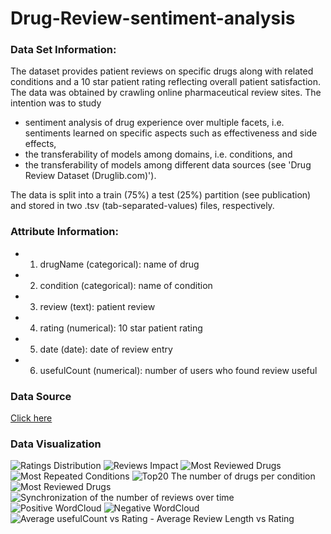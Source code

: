 # Drug-Review-sentiment-analysis

### Data Set Information:

The dataset provides patient reviews on specific drugs along with related conditions and a 10 star patient rating reflecting overall patient satisfaction. The data was obtained by crawling online pharmaceutical review sites. The intention was to study

- sentiment analysis of drug experience over multiple facets, i.e. sentiments learned on specific aspects such as effectiveness and side effects,
- the transferability of models among domains, i.e. conditions, and
- the transferability of models among different data sources (see 'Drug Review Dataset (Druglib.com)').

The data is split into a train (75%) a test (25%) partition (see publication) and stored in two .tsv (tab-separated-values) files, respectively.

### Attribute Information:

- 1. drugName (categorical): name of drug
- 2. condition (categorical): name of condition
- 3. review (text): patient review
- 4. rating (numerical): 10 star patient rating
- 5. date (date): date of review entry
- 6. usefulCount (numerical): number of users who found review useful

### Data Source
[Click here](https://archive.ics.uci.edu/ml/datasets/Drug+Review+Dataset+%28Drugs.com%29)

### Data Visualization

![Ratings Distribution](https://user-images.githubusercontent.com/104658866/215289360-b0b5534e-0ced-41a0-8799-d3427818b445.png)
![Reviews Impact](https://user-images.githubusercontent.com/104658866/215289393-784e240d-5a92-4832-bfdb-892ef5cb0e68.png)
![Most Reviewed Drugs](https://user-images.githubusercontent.com/104658866/215289398-55686c50-f1d8-42bb-b18b-1672519bca53.png)
![Most Repeated Conditions](https://user-images.githubusercontent.com/104658866/215289400-33e558d2-603e-43ce-adf7-11d7506cc308.png)
![Top20 The number of drugs per condition](https://user-images.githubusercontent.com/104658866/215289405-f3026efc-e5bf-4806-9564-85afbb3cbba7.png)
![Most Reviewed Drugs](https://user-images.githubusercontent.com/104658866/215289410-c662e74e-d1a4-4c4a-bcd6-78b88cc2f77b.png)
![Synchronization of the number of reviews over time](https://user-images.githubusercontent.com/104658866/215289417-f849b796-0fbf-47ee-9671-9fa0700796d9.png)
![Positive WordCloud](https://user-images.githubusercontent.com/104658866/215289424-eba8a1c2-bdb7-4100-8244-ec8ee64318ef.png)
![Negative WordCloud](https://user-images.githubusercontent.com/104658866/215289428-ad659b1e-f35b-461d-b3df-e41f9f7fc61e.png)
![Average usefulCount vs Rating - Average Review Length vs Rating](https://user-images.githubusercontent.com/104658866/215289433-bcdc45ff-f9bd-4616-8e49-c5861effdf33.png)

